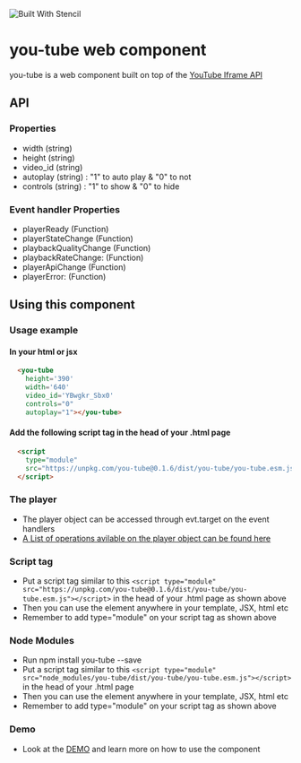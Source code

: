 ![Built With Stencil](https://img.shields.io/badge/-Built%20With%20Stencil-16161d.svg?logo=data%3Aimage%2Fsvg%2Bxml%3Bbase64%2CPD94bWwgdmVyc2lvbj0iMS4wIiBlbmNvZGluZz0idXRmLTgiPz4KPCEtLSBHZW5lcmF0b3I6IEFkb2JlIElsbHVzdHJhdG9yIDE5LjIuMSwgU1ZHIEV4cG9ydCBQbHVnLUluIC4gU1ZHIFZlcnNpb246IDYuMDAgQnVpbGQgMCkgIC0tPgo8c3ZnIHZlcnNpb249IjEuMSIgaWQ9IkxheWVyXzEiIHhtbG5zPSJodHRwOi8vd3d3LnczLm9yZy8yMDAwL3N2ZyIgeG1sbnM6eGxpbms9Imh0dHA6Ly93d3cudzMub3JnLzE5OTkveGxpbmsiIHg9IjBweCIgeT0iMHB4IgoJIHZpZXdCb3g9IjAgMCA1MTIgNTEyIiBzdHlsZT0iZW5hYmxlLWJhY2tncm91bmQ6bmV3IDAgMCA1MTIgNTEyOyIgeG1sOnNwYWNlPSJwcmVzZXJ2ZSI%2BCjxzdHlsZSB0eXBlPSJ0ZXh0L2NzcyI%2BCgkuc3Qwe2ZpbGw6I0ZGRkZGRjt9Cjwvc3R5bGU%2BCjxwYXRoIGNsYXNzPSJzdDAiIGQ9Ik00MjQuNywzNzMuOWMwLDM3LjYtNTUuMSw2OC42LTkyLjcsNjguNkgxODAuNGMtMzcuOSwwLTkyLjctMzAuNy05Mi43LTY4LjZ2LTMuNmgzMzYuOVYzNzMuOXoiLz4KPHBhdGggY2xhc3M9InN0MCIgZD0iTTQyNC43LDI5Mi4xSDE4MC40Yy0zNy42LDAtOTIuNy0zMS05Mi43LTY4LjZ2LTMuNkgzMzJjMzcuNiwwLDkyLjcsMzEsOTIuNyw2OC42VjI5Mi4xeiIvPgo8cGF0aCBjbGFzcz0ic3QwIiBkPSJNNDI0LjcsMTQxLjdIODcuN3YtMy42YzAtMzcuNiw1NC44LTY4LjYsOTIuNy02OC42SDMzMmMzNy45LDAsOTIuNywzMC43LDkyLjcsNjguNlYxNDEuN3oiLz4KPC9zdmc%2BCg%3D%3D&colorA=16161d&style=flat-square)

# you-tube web component

you-tube is a web component built on top of the [YouTube Iframe API](https://developers.google.com/youtube/iframe_api_reference)

## API

### Properties
 - width (string) 
 - height (string) 
 - video_id (string) 
 - autoplay (string) : "1" to auto play & "0" to not
 - controls (string) : "1" to show & "0" to hide

### Event handler Properties
 - playerReady (Function) 
 - playerStateChange (Function) 
 - playbackQualityChange (Function)
 - playbackRateChange: (Function) 
 - playerApiChange (Function)
 - playerError: (Function)
 
## Using this component

### Usage example

#### In your html or jsx
```html
  <you-tube  
    height='390' 
    width='640'
    video_id='YBwgkr_Sbx0'
    controls="0"
    autoplay="1"></you-tube>
```

#### Add the following script tag in the head of your .html page
```html
  <script 
    type="module" 
    src="https://unpkg.com/you-tube@0.1.6/dist/you-tube/you-tube.esm.js">
  </script>
```

### The player
- The player object can be accessed through evt.target on the event handlers 
- [A List  of operations avilable on the player object can be found here](https://developers.google.com/youtube/iframe_api_reference#Operations)

### Script tag
- Put a script tag similar to this `<script type="module" src="https://unpkg.com/you-tube@0.1.6/dist/you-tube/you-tube.esm.js"></script>` in the head of your .html page as shown above
- Then you can use the element anywhere in your template, JSX, html etc
- Remember to add type="module" on your script tag as shown above

### Node Modules
- Run npm install you-tube --save
- Put a script tag similar to this `<script type="module" src="node_modules/you-tube/dist/you-tube/you-tube.esm.js"></script>` in the head of your .html page
- Then you can use the element anywhere in your template, JSX, html etc
- Remember to add type="module" on your script tag as shown above

### Demo
- Look at the [DEMO](https://github.com/Niklus/you-tube-demo) and learn more on how to use the component
